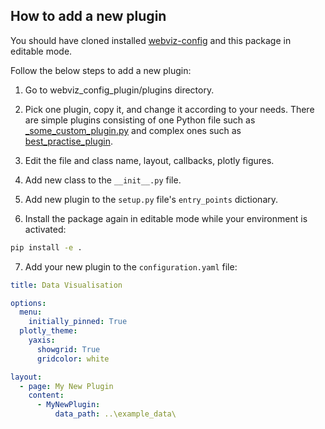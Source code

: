 ## How to add a new plugin

You should have cloned installed [webviz-config](https://github.com/acse-efk23/webviz-config) and this package in editable mode.

Follow the below steps to add a new plugin:

1. Go to webviz_config_plugin/plugins directory.

2. Pick one plugin, copy it, and change it according to your needs. There are simple plugins consisting of one Python file such as [_some_custom_plugin.py](https://github.com/acse-efk23/webviz-config-plugin/blob/c93d14846de2043a758c869e450ee5e11aa36299/webviz_config_plugin/plugins/_some_custom_plugin.py) and complex ones  such as [best_practise_plugin](https://github.com/acse-efk23/webviz-config-plugin/tree/c93d14846de2043a758c869e450ee5e11aa36299/webviz_config_plugin/plugins/best_practice_plugin).

3. Edit the file and class name, layout, callbacks, plotly figures.

4. Add new class to the `__init__.py` file. 

5. Add new plugin to the `setup.py` file's `entry_points` dictionary.

6. Install the package again in editable mode while your environment is activated:
```bash
pip install -e .
```

7. Add your new plugin to the `configuration.yaml` file:
```yaml
title: Data Visualisation

options:
  menu:
    initially_pinned: True
  plotly_theme:
    yaxis:
      showgrid: True
      gridcolor: white

layout:
  - page: My New Plugin
    content:
      - MyNewPlugin:
          data_path: ..\example_data\

```